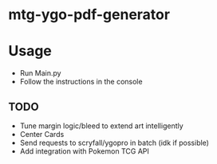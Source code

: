 # mtg-ygo-pdf-generator

# Usage

* Run Main.py  
* Follow the instructions in the console  

## TODO
* Tune margin logic/bleed to extend art intelligently   
* Center Cards  
* Send requests to scryfall/ygopro in batch (idk if possible)  
* Add integration with Pokemon TCG API   
